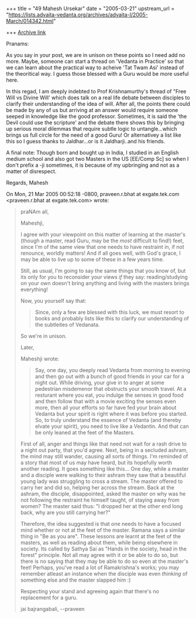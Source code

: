 +++
title = "49 Mahesh Ursekar"
date = "2005-03-21"
upstream_url = "https://lists.advaita-vedanta.org/archives/advaita-l/2005-March/014342.html"

+++
[Archive link](https://lists.advaita-vedanta.org/archives/advaita-l/2005-March/014342.html)

Pranams:

As you say in your post, we are in unison on these points so I need
add no more. Maybe, someone can start a thread on 'Vedanta in
Practice' so that we can learn about the practical way to acheive 'Tat
Twam Asi' instead of the theoritical way. I guess those blessed with a
Guru would be more useful here.

In this regad, I am deeply indebted to Prof Krishnamurthy's thread of
"Free Will vs Divine Will' which does talk on a real life debate
between disciples to clarify their understanding of the idea of will.
After all, the points there could be made by any of us but arriving at
an answer would require someone seeped in knowledge like the good
professor. Sometimes, it is said the 'the Devil could use the
scripture' and the debate there shows this by bringing up serious
moral dilemmas that require subtle logic to untangle...which brings us
full circle for the need of a good Guru! Or alternativey a list like
this so I guess thanks to Jaldhar...or is it Jaldharji..and his
friends.

A final note: Though born and bought up in India, I studied in an
English medium school and also got two Masters in the US [EE/Comp Sc]
so when I don't prefix a -ji sometimes, it is because of my upbringing
and not as a matter of disrespect.

Regards, Mahesh



On Mon, 21 Mar 2005 00:52:18 -0800, praveen.r.bhat at exgate.tek.com
<praveen.r.bhat at exgate.tek.com> wrote:
> praNAm all,
> 
> Maheshji,
> 
> I agree with your viewpoint on this matter of learning at the master's
> (though a master, read Guru, may be the *most* difficult to find!) feet,
> since I'm of the same view that one needs to have restraint in, if not
> renounce, worldly matters! And if all goes well, with God's grace, I may be
> able to live up to some of these in a few years time.
> 
> Still, as usual, I'm going to say the same things that you know of, but its
> only for you to reconsider your views *if* they say: reading/studying on
> your own doesn't bring anything and living with the masters brings
> everything!
> 
> Now, you yourself say that:
> 
> > Since, only a few are blessed with this
> > luck, we must resort to books and probably lists like this to clarify
> > our understanding of the subtleites of Vedanata.
> 
> So we're in unison.
> 
> Later,
> 
> Maheshji wrote:
> > Say, one day, you deeply read Vedanta from morning to evening and then
> > go out with a bunch of good friends in your car for a night out. While
> > driving, your give in to anger at some pedestrian misdemenor that
> > obstructs your smooth travel. At a resturant where you eat, you
> > indulge the senses in good food and then follow that with a movie
> > exciting the senses even more, then all your efforts so far have fed
> > your brain about Vedanta but your spirit is right where it was before
> > you started. So, to truly understand the essence of Vedanta (and
> > thereby elvate your spirit), you need to live like a Vedantin. And
> > that can be only leaned at the feet of the Masters.
> 
> First of all, anger and things like that need not wait for a rash drive to a
> night out party, that you'd agree. Next, being in a secluded ashram, the
> mind may still wander, causing all sorts of things. I'm reminded of a story
> that most of us may have heard, but its hopefully worth another reading. It
> goes something like this... One day, while a master and a disciple were
> walking to their ashram they saw that a beautiful young lady was struggling
> to cross a stream. The master offered to carry her and did so, helping her
> across the stream. Back at the ashram, the disciple, disappointed, asked the
> master on why was he not following the restraint he himself taught, of
> staying away from women? The master said thus: "I dropped her at the other
> end long back, why are you still carrying her?"
> 
> Therefore, the idea suggested is that one needs to have a focused mind
> whether or not at the feet of the master. Ramana says a similar thing in "Be
> as you are". These lessons are learnt at the feet of the masters, as well as
> reading about them, while being elsewhere in society. Its called by Sathya
> Sai as "Hands in the society, head in the forest" principle. Not all may
> agree with it or be able to do so, but there is no saying that they may be
> able to do so even at the master's feet! Perhaps, you've read a lot of
> Ramakrishna's works; you may remember atleast an instance when the disciple
> was even *thinking* of something else and the master slapped him :)
> 
> Respecting your stand and agreeing again that there's no replacement for a
> guru.
> 
> jai bajrangabali,
> --praveen
>

